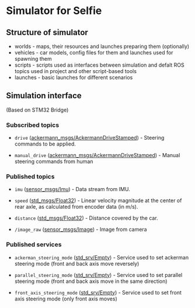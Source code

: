 # Simulator for Selfie

## Structure of simulator
- worlds - maps, their resources and launches preparing them (optionally)
- vehicles - car models, config files for them and launches used for spawning them
- scripts - scripts used as interfaces between simulation and defalt ROS topics used in project and other script-based tools
- launches - basic launches for different scenarios


## Simulation interface
(Based on STM32 Bridge)

### Subscribed topics

 - `drive` ([ackermann_msgs/AckermannDriveStamped](http://docs.ros.org/api/ackermann_msgs/html/msg/AckermannDriveStamped.html)) - Steering commands to be applied.

 - `manual_drive` ([ackermann_msgs/AckermannDriveStamped](http://docs.ros.org/api/ackermann_msgs/html/msg/AckermannDriveStamped.html)) - Manual steering commands from human

### Published topics

 - `imu` ([sensor_msgs/Imu](http://docs.ros.org/melodic/api/sensor_msgs/html/msg/Imu.html)) - Data stream from IMU.

 - `speed` ([std_msgs/Float32](http://docs.ros.org/api/std_msgs/html/msg/Float32.html)) - Linear velocity magnitude at the center of rear axle, as calculated from encoder data (in m/s).

 - `distance` ([std_msgs/Float32](http://docs.ros.org/api/std_msgs/html/msg/Float32.html)) - Distance covered by the car.

 - `/image_raw` ([sensor_msgs/Image](http://docs.ros.org/melodic/api/sensor_msgs/html/msg/Image.html)) - Image from camera

### Published services

 - `ackerman_steering_mode` ([std_srv/Empty](http://docs.ros.org/melodic/api/std_srvs/html/srv/Empty.html)) - Service used to set ackerman steering mode (front and back axis move reversely)

 - `parallel_steering_mode` ([std_srv/Empty](http://docs.ros.org/melodic/api/std_srvs/html/srv/Empty.html)) - Service used to set parallel steering mode (front and back axis move in the same direction)

 - `front_axis_steering_mode` ([std_srv/Empty](http://docs.ros.org/melodic/api/std_srvs/html/srv/Empty.html)) - Service used to set front axis steering mode (only front axis moves)